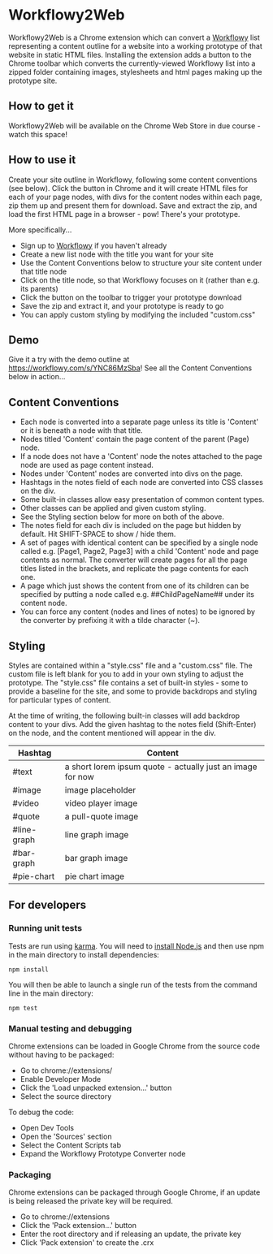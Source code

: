 # Workflowy2Web

Workflowy2Web is a Chrome extension which can convert a [Workflowy](https://workflowy.com/) list representing a content outline for a website into a working prototype of that website in static HTML files. Installing the extension adds a button to the Chrome toolbar which converts the currently-viewed Workflowy list into a zipped folder containing images, stylesheets and html pages making up the prototype site.

## How to get it
Workflowy2Web will be available on the Chrome Web Store in due course - watch this space!

## How to use it
Create your site outline in Workflowy, following some content conventions (see below). Click the button in Chrome and it will create HTML files for each of your page nodes, with divs for the content nodes within each page, zip them up and present them for download. Save and extract the zip, and load the first HTML page in a browser - pow! There's your prototype.

More specifically...
* Sign up to [Workflowy](https://workflowy.com/) if you haven't already
* Create a new list node with the title you want for your site
* Use the Content Conventions below to structure your site content under that title node
* Click on the title node, so that Workflowy focuses on it (rather than e.g. its parents)
* Click the button on the toolbar to trigger your prototype download
* Save the zip and extract it, and your prototype is ready to go
* You can apply custom styling by modifying the included "custom.css"

## Demo

Give it a try with the demo outline at https://workflowy.com/s/YNC86MzSba! See all the Content Conventions below in action...

## Content Conventions
* Each node is converted into a separate page unless its title is 'Content' or it is beneath a node with that title.
* Nodes titled 'Content' contain the page content of the parent (Page) node.
 * If a node does not have a 'Content' node the notes attached to the page node are used as page content instead.
* Nodes under 'Content' nodes are converted into divs on the page.
* Hashtags in the notes field of each node are converted into CSS classes on the div.
 * Some built-in classes allow easy presentation of common content types.
 * Other classes can be applied and given custom styling.
 * See the Styling section below for more on both of the above.
* The notes field for each div is included on the page but hidden by default. Hit SHIFT-SPACE to show / hide them.
* A set of pages with identical content can be specified by a single node called e.g. [Page1, Page2, Page3] with a child 'Content' node and page contents as normal. The converter will create pages for all the page titles listed in the brackets, and replicate the page contents for each one.
* A page which just shows the content from one of its children can be specified by putting a node called e.g. ##ChildPageName## under its content node.
* You can force any content (nodes and lines of notes) to be ignored by the converter by prefixing it with a tilde character (~).

## Styling

Styles are contained within a "style.css" file and a "custom.css" file. The custom file is left blank for you to add in your own styling to adjust the prototype. The "style.css" file contains a set of built-in styles - some to provide a baseline for the site, and some to provide backdrops and styling for particular types of content.

At the time of writing, the following built-in classes will add backdrop content to your divs. Add the given hashtag to the notes field (Shift-Enter) on the node, and the content mentioned will appear in the div.

| Hashtag | Content |
|---------|---------|
| #text   | a short lorem ipsum quote - actually just an image for now |
| #image  | image placeholder |
| #video  | video player image |
| #quote  | a pull-quote image |
| #line-graph | line graph image |
| #bar-graph | bar graph image |
| #pie-chart | pie chart image |

## For developers
### Running unit tests
Tests are run using [karma](http://karma-runner.github.io/0.13/index.html). You will need to [install Node.js](https://docs.npmjs.com/getting-started/installing-node) and then use npm in the main directory to install dependencies:

```
npm install
```
You will then be able to launch a single run of the tests from the command line in the main directory:
```
npm test
```
### Manual testing and debugging
Chrome extensions can be loaded in Google Chrome from the source code without having to be packaged: 
* Go to chrome://extensions/
* Enable Developer Mode
* Click the 'Load unpacked extension...' button
* Select the source directory

To debug the code:
* Open Dev Tools
* Open the 'Sources' section
* Select the Content Scripts tab
* Expand the Workflowy Prototype Converter node

### Packaging
Chrome extensions can be packaged through Google Chrome, if an update is being released the private key will be required.
* Go to chrome://extensions
* Click the 'Pack extension...' button
* Enter the root directory and if releasing an update, the private key
* Click 'Pack extension' to create the .crx
